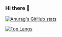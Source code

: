 ### Hi there 👋
[![Anurag's GitHub stats](https://github-readme-stats.vercel.app/api?username=yash-a11y)](https://github.com/anuraghazra/github-readme-stats)

[![Top Langs](https://github-readme-stats.vercel.app/api/top-langs/?username=yash-a11y)](https://github.com/anuraghazra/github-readme-stats)
<!--
**yash-a11y/yash-a11y** is a ✨ _special_ ✨ repository because its `README.md` (this file) appears on your GitHub profile.

Here are some ideas to get you started:

- 🔭 I’m currently working on ...
- 🌱 I’m currently learning ...
- 👯 I’m looking to collaborate on ...
- 🤔 I’m looking for help with ...
- 💬 Ask me about ...
- 📫 How to reach me: ...
- 😄 Pronouns: ...
- ⚡ Fun fact: ...
-->
